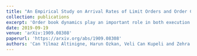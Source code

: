 ```yaml
---
title: "An Empirical Study on Arrival Rates of Limit Orders and Order Cancellation Rates in Borsa Istanbul"
collection: publications
excerpt: 'Order book dynamics play an important role in both execution time and price formation of orders in an exchange market. In this study, we aim to model the limit order arrival rates in the vicinity of the best bid and the best ask price levels. We use limit order book data for Garanti Bank, which is one of the most traded stocks in Borsa Istanbul. In order to model the daily, weekly, and monthly arrival of limit order quantities, three different discrete probability distributions are tested: Geometric, Beta-Binomial and Discrete Weibull. Additionally, two theoretical models, namely, Exponential and Power law are also tested. We aim to model the arrival rates in the first fifteen bid and ask price levels. We use L1 norms in order to calculate the goodness-of-fit statistics. Furthermore, we examine the structure of weekly and monthly mean cancellation rates in the first ten bid and ask price levels.'
date: 2019-09-19
venue: 'arXiv:1909.08308'
paperurl: 'https://arxiv.org/abs/1909.08308'
authors: 'Can Yilmaz Altinigne, Harun Ozkan, Veli Can Kupeli and Zehra Cataltepe'
---
```


